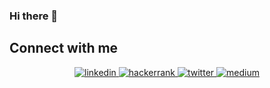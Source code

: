 ### Hi there 👋

## Connect with me  
<div align="center">
 <a href="https://www.linkedin.com/in/akshay-jadhav1998/" target="_blank">
<img src=https://img.shields.io/badge/linkedin-%231E77B5.svg?&style=for-the-badge&logo=linkedin&logoColor=white alt=linkedin style="margin-bottom: 5px;" />
</a>
<a href="https://www.hackerrank.com/Akshay_jadhav?hr_r=1" target="_blank">
<img src=https://img.shields.io/badge/hackerrank-black?&style=for-the-badge&logo=hackerrank&logoColor=whit alt=hackerrank style="margin-bottom: 5px;" />
</a>
<a href="https://www.freecodecamp.org/akshayjadhav" target="_blank">
<img src=https://img.shields.io/badge/freecodecamp-green?&style=for-the-badge&logo=freecodecamp&logoColor=black alt=twitter style="margin-bottom: 5px;" />
</a>
<a href="https://medium.com/@jadhavakshaymahesh" target="_blank">
<img src=https://img.shields.io/badge/medium-%23292929.svg?&style=for-the-badge&logo=medium&logoColor=white alt=medium style="margin-bottom: 5px;" />
</a>  
</div>

<!--
**official-akshayjadhav/official-akshayjadhav** is a ✨ _special_ ✨ repository because its `README.md` (this file) appears on your GitHub profile.

Here are some ideas to get you started:

- 🔭 I’m currently working on ...
- 🌱 I’m currently learning ...
- 👯 I’m looking to collaborate on ...
- 🤔 I’m looking for help with ...
- 💬 Ask me about ...
- 📫 How to reach me: ...
- 😄 Pronouns: ...
- ⚡ Fun fact: ...
-->
